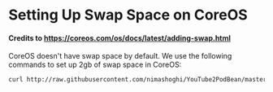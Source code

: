 # Setting Up Swap Space on CoreOS

#### Credits to https://coreos.com/os/docs/latest/adding-swap.html

CoreOS doesn't have swap space by default. We use the following commands to set up 2gb of swap space in CoreOS:
```bash
curl http://raw.githubusercontent.com/nimashoghi/YouTube2PodBean/master/scripts/enable_swap.sh | sudo bash
```
